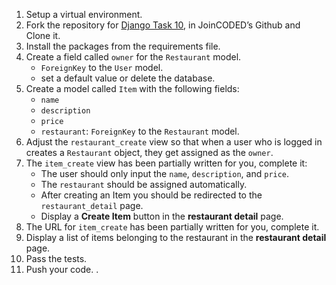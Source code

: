 1. Setup a virtual environment.
2. Fork the repository for [Django Task 10](https://github.com/JoinCODED/task_10), in JoinCODED’s Github and Clone it.
3. Install the packages from the requirements file.
4. Create a field called `owner` for the `Restaurant` model.
    * `ForeignKey` to the `User` model.
    * set a default value or delete the database.
5. Create a model called `Item` with the following fields:
    * `name`
    * `description`
    * `price`
    * `restaurant`: `ForeignKey` to the `Restaurant` model.
6. Adjust the `restaurant_create` view so that when a user who is logged in creates a `Restaurant` object, they get assigned as the `owner`.
7. The `item_create` view has been partially written for you, complete it:
    * The user should only input the `name`, `description`, and `price`.
    * The `restaurant` should be assigned automatically.
    * After creating an Item you should be redirected to the `restaurant_detail` page.
    * Display a **Create Item** button in the **restaurant detail** page.
8. The URL for `item_create` has been partially written for you, complete it.
9. Display a list of items belonging to the restaurant in the **restaurant detail** page.
10. Pass the tests.
11. Push your code.
.
